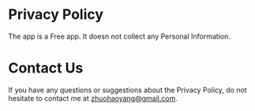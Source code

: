 # Privacy Policy
The app is a Free app. It doesn not collect any Personal Information.

# Contact Us
If you have any questions or suggestions about the Privacy Policy, do not hesitate to contact me at zhuohaoyang@gmail.com.
